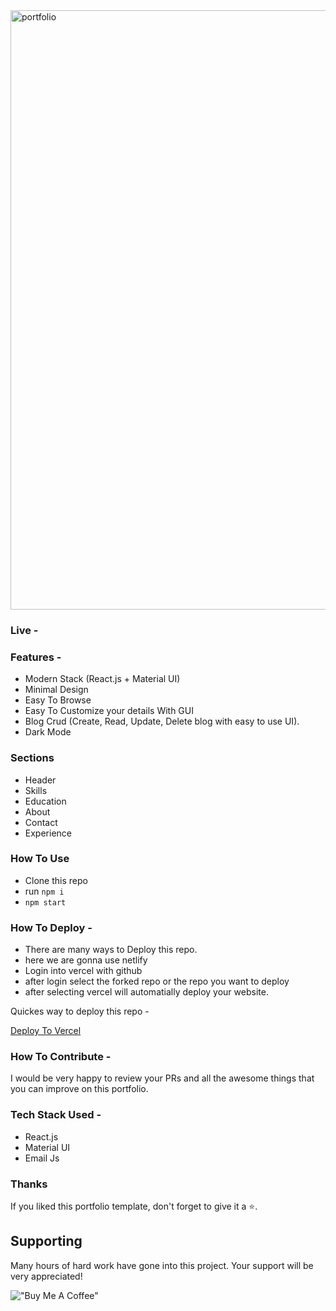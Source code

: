 <img width="959" alt="portfolio" src="">


### Live - 

### Features - 

- Modern Stack (React.js + Material UI)
- Minimal Design
- Easy To Browse
- Easy To Customize your details With GUI
- Blog Crud (Create, Read, Update, Delete blog with easy to use UI).
- Dark Mode


### Sections

- Header
- Skills
- Education
- About
- Contact
- Experience


### How To Use

- Clone this repo
- run `npm i`
- `npm start`


### How To Deploy - 

- There are many ways to Deploy this repo.
- here we are gonna use netlify
- Login into vercel with github
- after login select the forked repo or the repo you want to deploy
- after selecting vercel will automatially deploy your website.

Quickes way to deploy this repo - 

[Deploy To Vercel](https://vercel.com/login)


### How To Contribute - 

I would be very happy to review your PRs and all the awesome things that you can improve on this portfolio.


### Tech Stack Used - 
- React.js
- Material UI
- Email Js


### Thanks

If you liked this portfolio template, don't forget to give it a ⭐.


## Supporting
Many hours of hard work have gone into this project. Your support will be very appreciated!

!["Buy Me A Coffee"](https://www.buymeacoffee.com/assets/img/custom_images/orange_img.png)







